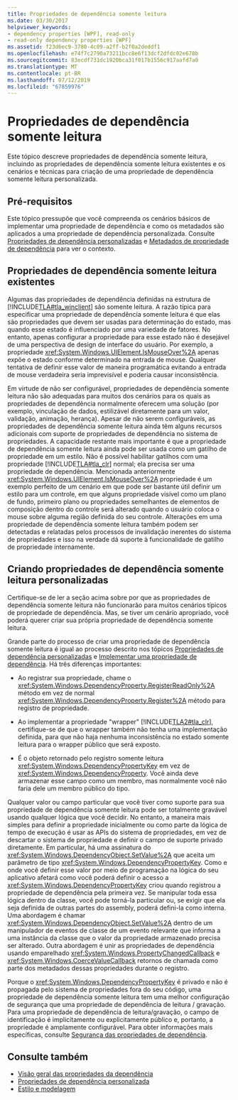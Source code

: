 ```yaml
---
title: Propriedades de dependência somente leitura
ms.date: 03/30/2017
helpviewer_keywords:
- dependency properties [WPF], read-only
- read-only dependency properties [WPF]
ms.assetid: f23d6ec9-3780-4c09-a2ff-b2f0a2deddf1
ms.openlocfilehash: e74f7c2790a73211bcc8e6f13dcf2dfdc02e678b
ms.sourcegitcommit: 83ecdf731dc1920bca31f017b1556c917aafd7a0
ms.translationtype: MT
ms.contentlocale: pt-BR
ms.lasthandoff: 07/12/2019
ms.locfileid: "67859976"
---
```

# <a name="read-only-dependency-properties"></a>Propriedades de dependência somente leitura
Este tópico descreve propriedades de dependência somente leitura, incluindo as propriedades de dependência somente leitura existentes e os cenários e técnicas para criação de uma propriedade de dependência somente leitura personalizada.  

<a name="prerequisites"></a>   
## <a name="prerequisites"></a>Pré-requisitos  
 Este tópico pressupõe que você compreenda os cenários básicos de implementar uma propriedade de dependência e como os metadados são aplicados a uma propriedade de dependência personalizada. Consulte [Propriedades de dependência personalizadas](custom-dependency-properties.md) e [Metadados de propriedade de dependência](dependency-property-metadata.md) para ver o contexto.  
  
<a name="existing"></a>   
## <a name="existing-read-only-dependency-properties"></a>Propriedades de dependência somente leitura existentes  
 Algumas das propriedades de dependência definidas na estrutura de [!INCLUDE[TLA#tla_winclient](../../../../includes/tlasharptla-winclient-md.md)] são somente leitura. A razão típica para especificar uma propriedade de dependência somente leitura é que elas são propriedades que devem ser usadas para determinação do estado, mas quando esse estado é influenciado por uma variedade de fatores. No entanto, apenas configurar a propriedade para esse estado não é desejável de uma perspectiva de design de interface do usuário. Por exemplo, a propriedade <xref:System.Windows.UIElement.IsMouseOver%2A> apenas expõe o estado conforme determinado na entrada de mouse. Qualquer tentativa de definir esse valor de maneira programática evitando a entrada de mouse verdadeira seria imprevisível e poderia causar inconsistência.  
  
 Em virtude de não ser configurável, propriedades de dependência somente leitura não são adequadas para muitos dos cenários para os quais as propriedades de dependência normalmente oferecem uma solução (por exemplo, vinculação de dados, estilizável diretamente para um valor, validação, animação, herança). Apesar de não serem configuráveis, as propriedades de dependência somente leitura ainda têm alguns recursos adicionais com suporte de propriedades de dependência no sistema de propriedades. A capacidade restante mais importante é que a propriedade de dependência somente leitura ainda pode ser usada como um gatilho de propriedade em um estilo. Não é possível habilitar gatilhos com uma propriedade [!INCLUDE[TLA#tla_clr](../../../../includes/tlasharptla-clr-md.md)] normal; ela precisa ser uma propriedade de dependência. Mencionada anteriormente <xref:System.Windows.UIElement.IsMouseOver%2A> propriedade é um exemplo perfeito de um cenário em que pode ser bastante útil definir um estilo para um controle, em que alguns propriedade visível como um plano de fundo, primeiro plano ou propriedades semelhantes de elementos de composição dentro do controle será alterado quando o usuário coloca o mouse sobre alguma região definida do seu controle. Alterações em uma propriedade de dependência somente leitura também podem ser detectadas e relatadas pelos processos de invalidação inerentes do sistema de propriedades e isso na verdade dá suporte à funcionalidade de gatilho de propriedade internamente.  
  
<a name="new"></a>   
## <a name="creating-custom-read-only-dependency-properties"></a>Criando propriedades de dependência somente leitura personalizadas  
 Certifique-se de ler a seção acima sobre por que as propriedades de dependência somente leitura não funcionarão para muitos cenários típicos de propriedade de dependência. Mas, se tiver um cenário apropriado, você poderá querer criar sua própria propriedade de dependência somente leitura.  
  
 Grande parte do processo de criar uma propriedade de dependência somente leitura é igual ao processo descrito nos tópicos [Propriedades de dependência personalizadas](custom-dependency-properties.md) e [Implementar uma propriedade de dependência](how-to-implement-a-dependency-property.md). Há três diferenças importantes:  
  
- Ao registrar sua propriedade, chame o <xref:System.Windows.DependencyProperty.RegisterReadOnly%2A> método em vez de normal <xref:System.Windows.DependencyProperty.Register%2A> método para registro de propriedade.  
  
- Ao implementar a propriedade "wrapper" [!INCLUDE[TLA2#tla_clr](../../../../includes/tla2sharptla-clr-md.md)], certifique-se de que o wrapper também não tenha uma implementação definida, para que não haja nenhuma inconsistência no estado somente leitura para o wrapper público que será exposto.  
  
- É o objeto retornado pelo registro somente leitura <xref:System.Windows.DependencyPropertyKey> em vez de <xref:System.Windows.DependencyProperty>. Você ainda deve armazenar esse campo como um membro, mas normalmente você não faria dele um membro público do tipo.  
  
 Qualquer valor ou campo particular que você tiver como suporte para sua propriedade de dependência somente leitura pode ser totalmente gravável usando qualquer lógica que você decidir. No entanto, a maneira mais simples para definir a propriedade inicialmente ou como parte da lógica de tempo de execução é usar as APIs do sistema de propriedades, em vez de descartar o sistema de propriedade e definir o campo de suporte privado diretamente. Em particular, há uma assinatura do <xref:System.Windows.DependencyObject.SetValue%2A> que aceita um parâmetro de tipo <xref:System.Windows.DependencyPropertyKey>. Como e onde você definir esse valor por meio de programação na lógica do seu aplicativo afetará como você poderá definir o acesso a <xref:System.Windows.DependencyPropertyKey> criou quando registrou a propriedade de dependência pela primeira vez. Se manipular toda essa lógica dentro da classe, você pode torná-la particular ou, se exigir que ela seja definida de outras partes do assembly, poderá defini-la como interna. Uma abordagem é chamar <xref:System.Windows.DependencyObject.SetValue%2A> dentro de um manipulador de eventos de classe de um evento relevante que informa a uma instância da classe que o valor da propriedade armazenado precisa ser alterado. Outra abordagem é unir as propriedades de dependência usando emparelhado <xref:System.Windows.PropertyChangedCallback> e <xref:System.Windows.CoerceValueCallback> retornos de chamada como parte dos metadados dessas propriedades durante o registro.  
  
 Porque o <xref:System.Windows.DependencyPropertyKey> é privado e não é propagada pelo sistema de propriedades fora do seu código, uma propriedade de dependência somente leitura tem uma melhor configuração de segurança que uma propriedade de dependência de leitura / gravação. Para uma propriedade de dependência de leitura/gravação, o campo de identificação é implicitamente ou explicitamente público e, portanto, a propriedade é amplamente configurável. Para obter informações mais específicas, consulte [Segurança das propriedades de dependência](dependency-property-security.md).  
  
## <a name="see-also"></a>Consulte também

- [Visão geral das propriedades da dependência](dependency-properties-overview.md)
- [Propriedades de dependência personalizada](custom-dependency-properties.md)
- [Estilo e modelagem](../controls/styling-and-templating.md)

